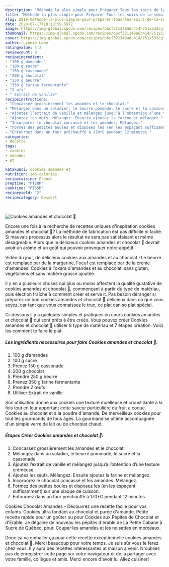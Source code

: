 ```yaml
---
description: "Méthode la plus simple pour Préparer Tous les soirs de la semaine Cookies amandes et chocolat 🤎"
title: "Méthode la plus simple pour Préparer Tous les soirs de la semaine Cookies amandes et chocolat 🤎"
slug: 2816-methode-la-plus-simple-pour-preparer-tous-les-soirs-de-la-semaine-cookies-amandes-et-chocolat
date: 2020-07-17T18:18:59.597Z
image: https://img-global.cpcdn.com/recipes/b6cf321348a6c414/751x532cq70/cookies-amandes-et-chocolat-🤎-photo-principale-de-la-recette.jpg
thumbnail: https://img-global.cpcdn.com/recipes/b6cf321348a6c414/751x532cq70/cookies-amandes-et-chocolat-🤎-photo-principale-de-la-recette.jpg
cover: https://img-global.cpcdn.com/recipes/b6cf321348a6c414/751x532cq70/cookies-amandes-et-chocolat-🤎-photo-principale-de-la-recette.jpg
author: Linnie Lowe
ratingvalue: 4.2
reviewcount: 9
recipeingredient:
- "100 g damandes"
- "100 g sucre"
- "150 g cassonade"
- "200 g chocolat"
- "250 g beurre"
- "350 g farine fermentante"
- "2 ufs"
- " Extrait de vanille"
recipeinstructions:
- "Concassez grossièrement les amandes et le chocolat."
- "Mélangez dans un saladier, le beurre pommade, le sucre et la cassonade."
- "Ajoutez l’extrait de vanille et mélangez jusqu’à l’obtention d’une texture crémeuse."
- "Ajoutez les œufs. Mélangez. Ensuite ajoutez la farine et mélangez."
- "Incorporez le chocolat concassé et les amandes. Mélangez."
- "Formez des petites boules et disposez les (en les espaçant suffisamment) sur une plaque de cuisson."
- "Enfournez dans un four préchauffé à 170*C pendant 12 minutes."
categories:
- Recette
tags:
- cookies
- amandes
- et

katakunci: cookies amandes et 
nutrition: 146 calories
recipecuisine: French
preptime: "PT28M"
cooktime: "PT55M"
recipeyield: "2"
recipecategory: Dessert

---
```



![Cookies amandes et chocolat 🤎](https://img-global.cpcdn.com/recipes/b6cf321348a6c414/751x532cq70/cookies-amandes-et-chocolat-🤎-photo-principale-de-la-recette.jpg)

Encore une fois à la recherche de recettes uniques d'inspiration cookies amandes et chocolat 🤎? La méthode de fabrication est pas difficile ni facile. Si mauvais processus alors le résultat ne sera pas satisfaisant et même désagréable. Alors que le délicieux cookies amandes et chocolat 🤎 devrait avoir un arôme et un goût qui pouvoir provoquer notre appétit.

Vidéo du jour, de délicieux cookies aux amandes et au chocolat ! Le beurre est remplacé par de la margarine, l&#39;oeuf est remplace par de la crème d&#39;amandes! Cookies à l&#39;okara d&#39;amandes et au chocolat. sans gluten, végétaliens et sans matière grasse ajoutée.

Il y en a plusieurs choses qui plus ou moins affectent la qualité gustative de cookies amandes et chocolat 🤎, commençant à partir du type de matériau, puis élection fraîche à comment créer et serve it. Pas besoin déranger si préparez un bon cookies amandes et chocolat 🤎 délicieux dans où que vous soyez, car tant que vous connaissez le truc, ce plat can so plat spécial.


Ci-dessous il y a quelques simples et pratiques en cours cookies amandes et chocolat 🤎 qui sont prêts à être créés. Vous pouvez créer Cookies amandes et chocolat 🤎 utiliser 8 type de matériau et 7 étapes création. Voici les comment to faire le plat.

<!--inarticleads1-->

##### Les ingrédients nécessaires pour faire Cookies amandes et chocolat 🤎:

1.  100 g d’amandes
1.  100 g sucre
1. Prenez 150 g cassonade
1.  200 g chocolat
1. Prendre 250 g beurre
1. Prenez 350 g farine fermentante
1. Prendre 2 œufs
1. Utiliser  Extrait de vanille


Son utilisation donne aux cookies une texture moelleuse et croustillante à la fois tout en leur apportant cette saveur particulière du fruit à coque. Cookies au chocolat et à la poudre d&#39;amande. De merveilleux cookies pour tout les gourmands de tous âges. La gourmandise ultime accompagnée d&#39;un simple verre de lait ou de chocolat chaud. 

<!--inarticleads2-->

##### Étapes Créer Cookies amandes et chocolat 🤎:

1. Concassez grossièrement les amandes et le chocolat.
1. Mélangez dans un saladier, le beurre pommade, le sucre et la cassonade.
1. Ajoutez l’extrait de vanille et mélangez jusqu’à l’obtention d’une texture crémeuse.
1. Ajoutez les œufs. Mélangez. Ensuite ajoutez la farine et mélangez.
1. Incorporez le chocolat concassé et les amandes. Mélangez.
1. Formez des petites boules et disposez les (en les espaçant suffisamment) sur une plaque de cuisson.
1. Enfournez dans un four préchauffé à 170*C pendant 12 minutes.


Cookies Chocolat Amandes - Découvrez une recette facile pour vos enfants. Cookies ultra fondant au chocolat et purée d&#39;amande. Petite recette rapide pour un goûter ou pour Cookies aux Pépites de Chocolat et d&#39;Erable. Je dégaine de nouveau les pépites d&#39;érable de La Petite Cabane à Sucre de Québec, pour. Couper les amandes et les noisettes en morceaux. 


Donc ça va emballer ça pour cette recette exceptionnelle cookies amandes et chocolat 🤎. Merci beaucoup pour votre temps. Je suis sûr vous le ferez chez vous. Il y aura des recettes  intéressantes at maison à venir. N'oubliez pas de enregistrer cette page sur votre navigateur et de la partager avec votre famille, collègue et amis. Merci encore d'avoir lu. Allez cuisiner!

